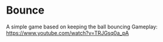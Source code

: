 # Bounce
A simple game based on keeping the ball bouncing
Gameplay: https://www.youtube.com/watch?v=TRJGsq0a_pA
